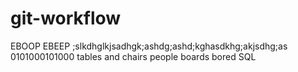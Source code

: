 # git-workflow

EBOOP
EBEEP
;slkdhglkjsadhgk;ashdg;ashd;kghasdkhg;akjsdhg;as
0101000101000
tables
and chairs
people
boards
bored
SQL







